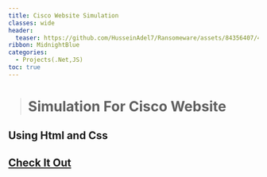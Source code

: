 ```yaml
---
title: Cisco Website Simulation
classes: wide
header:
  teaser: https://github.com/HusseinAdel7/Ransomeware/assets/84356407/47cc0daa-6410-4ae0-a6fb-9525b0edabe4
ribbon: MidnightBlue
categories:
  - Projects(.Net,JS)
toc: true
---
```



> # Simulation For Cisco Website
## Using Html and Css 

 
## [Check It Out ](https://husseinadel7.github.io/Cisco_Website_Simulation/)
